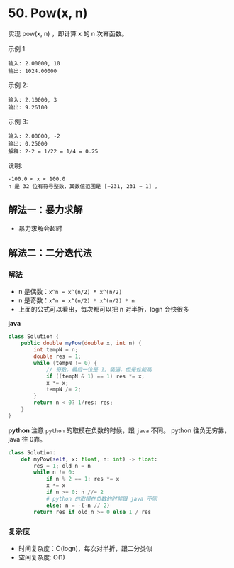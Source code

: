 # 50. Pow(x, n)
实现 pow(x, n) ，即计算 x 的 n 次幂函数。

示例 1:
```
输入: 2.00000, 10
输出: 1024.00000
```

示例 2:
```
输入: 2.10000, 3
输出: 9.26100
```

示例 3:
```
输入: 2.00000, -2
输出: 0.25000
解释: 2-2 = 1/22 = 1/4 = 0.25
```
说明:
```
-100.0 < x < 100.0
n 是 32 位有符号整数，其数值范围是 [−231, 231 − 1] 。
```

## 解法一：暴力求解
- 暴力求解会超时


## 解法二：二分迭代法
### 解法
- n 是偶数：`x^n = x^(n/2) * x^(n/2)`
- n 是奇数：`x^n = x^(n/2) * x^(n/2) * n`
- 上面的公式可以看出，每次都可以把 n 对半折，logn 会快很多

**java**
```java
class Solution {
    public double myPow(double x, int n) {
        int tempN = n;
        double res = 1;
        while (tempN != 0) {
            // 奇数，最后一位是 1。装逼，但是性能高
            if ((tempN & 1) == 1) res *= x;
            x *= x;
            tempN /= 2;
        }
        return n < 0? 1/res: res;
    }
}
```

**python**
注意 `python` 的取模在负数的时候，跟 `java` 不同。
python 往负无穷靠，java 往 0靠。

```python
class Solution:
    def myPow(self, x: float, n: int) -> float:
        res = 1; old_n = n
        while n != 0:
            if n % 2 == 1: res *= x
            x *= x
            if n >= 0: n //= 2
            # python 的取模在负数的时候跟 java 不同
            else: n = -(-n // 2)
        return res if old_n >= 0 else 1 / res
```

### 复杂度
- 时间复杂度：O(logn)，每次对半折，跟二分类似
- 空间复杂度: O(1)

